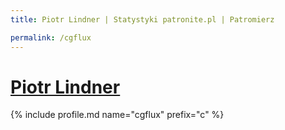 ```yaml
---
title: Piotr Lindner | Statystyki patronite.pl | Patromierz

permalink: /cgflux
---
```


# [Piotr Lindner](https://patronite.pl/cgflux)

{% include profile.md name="cgflux" prefix="c" %}
